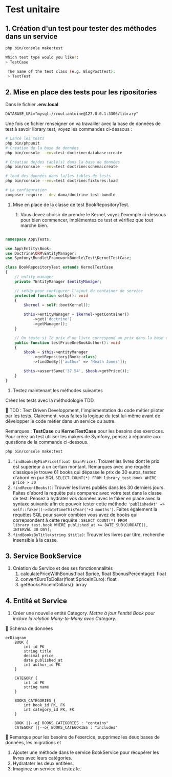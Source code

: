 # Test unitaire

## 1. Création d'un test pour tester des méthodes dans un service

```bash
php bin/console make:test

Which test type would you like?:
> TestCase

 The name of the test class (e.g. BlogPostTest):
 > TextTest

```

## 2. Mise en place des tests pour les ripositories

Dans le fichier **.env.local**

```txt
DATABASE_URL="mysql://root:antoine@127.0.0.1:3306/library"
```

Une fois ce fichier renseigner on va travailler avec la base de données de test à savoir library_test, voyez les commandes ci-dessous :

```bash
# Lancé les tests
php bin/phpunit
# Création de la base de données
php bin/console --env=test doctrine:database:create

# Création de/des table(s) dans la base de données
php bin/console --env=test doctrine:schema:create

# load des données dans la/les tables de tests
php bin/console --env=test doctrine:fixtures:load

# La configuration 
composer require --dev dama/doctrine-test-bundle
```

1. Mise en place de la classe de test BookRepositoryTest.
   
   1. Vous devez choisir de prendre le Kernel, voyez l'exemple ci-dessous pour bien commencer, implémentez ce test et vérifiez que tout marche bien.
```php

namespace App\Tests;

use App\Entity\Book;
use Doctrine\ORM\EntityManager;
use Symfony\Bundle\FrameworkBundle\Test\KernelTestCase;

class BookRepositoryTest extends KernelTestCase
{
    // entity manager 
    private ?EntityManager $entityManager;

    // setUp pour configurer l'ajout du container de service
    protected function setUp(): void
    {
        $kernel = self::bootKernel();

        $this->entityManager = $kernel->getContainer()
            ->get('doctrine')
            ->getManager();
    }

    // On teste si le prix d'un livre correspond au prix dans la base de données
    public function testPriceOneBookAuthor(): void
    {
        $book = $this->entityManager
            ->getRepository(Book::class)
            ->findOneBy(['author' => 'Heath Jones']);

        $this->assertSame('37.54', $book->getPrice());
    }
}
```

1. Testez maintenant les méthodes suivantes 

Créez les tests avec la méthodologie TDD.

🚀 TDD : Test Driven Developpment, l'implémentation du code métier piloter par les tests. Clairement, vous faites la logique du test lui-même avant de développer le code métier dans un service ou autre. 

Remarques : **TestCase** ou **KernelTestCase** pour les besoins des exercices.
Pour créez un test utiliser les makers de Symfony, pensez à répondre aux questions de la commande ci-dessous. 

```bash
php bin/console make:test
```
   
   1.  `findBooksByMinPrice(float $minPrice)`: Trouver les livres dont le prix est supérieur à un certain montant. Remarques avec une requête classique je trouve 61 books qui dépasse le prix de 30 euros, testez d'abord en pur SQL  `SELECT COUNT(*) FROM library_test.book WHERE price > 30`
   2. `findRecentBooks()`: Trouver les livres publiés dans les 30 derniers jours. Faites d'abord la requête puis comparez avec votre test dans la classe de test. Pensez à hydrater vos données avec le faker en place avec la syntaxe suivante afin de pouvoir tester cette méthode `'publishedAt' => self::faker()->dateTimeThisYear('+3 months')`. Faites également la requêtes SQL pour savoir combien vous avez de books qui correpsondent à cette requête : `SELECT COUNT(*) FROM library_test.book WHERE published_at >= DATE_SUB(CURDATE(), INTERVAL 30 DAY);`
   3. `findBooksByTitle(string $title)`: Trouver les livres par titre, recherche insensible à la casse.

## 3. Service BookService

1. Création du Service et des ses fonctionnnalités 
    1. calculatePriceWithBonus(float $price, float $bonusPercentage): float
    1. convertEuroToDollar(float $priceInEuro): float
    1. getBooksPriceInDollars(): array
   
## 4. Entité et Service 

1. Créer une nouvelle entité Category.
*Mettre à jour l'entité Book pour inclure la relation Many-to-Many avec Category.*

🥟 Schéma de données

```mermaid
erDiagram
    BOOK {
        int id PK
        string title
        decimal price
        date published_at
        int author_id FK
    }
    
    CATEGORY {
        int id PK
        string name
    }

    BOOKS_CATEGORIES {
        int book_id PK, FK
        int category_id PK, FK
    }

    BOOK ||--o{ BOOKS_CATEGORIES : "contains"
    CATEGORY ||--o{ BOOKS_CATEGORIES : "includes"
```

🎱 Remarque pour les besoins de l'exercice, supprimez les deux bases de données, les migrations et 

   1. Ajouter une méthode dans le service BookService pour récupérer les livres avec leurs catégories.
   2. Hydratater les deux entitées.
   3. Imaginez un service et testez le.
